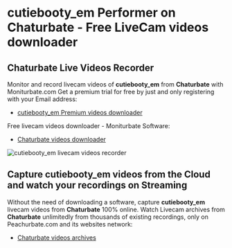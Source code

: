 # cutiebooty_em Performer on Chaturbate - Free LiveCam videos downloader

## Chaturbate Live Videos Recorder

Monitor and record livecam videos of **cutiebooty_em** from **Chaturbate** with Moniturbate.com
Get a premium trial for free by just and only registering with your Email address:
* [cutiebooty_em Premium videos downloader](https://moniturbate.com/request-demo-licence-key.html)

Free livecam videos downloader - Moniturbate Software:
* [Chaturbate videos downloader](https://moniturbate.com/moniturbate-download-software.html)

![cutiebooty_em livecam videos recorder](https://peachurnet.com/templates/moniturbate-software.png)


## Capture cutiebooty_em videos from the Cloud and watch your recordings on Streaming

Without the need of downloading a software, capture **cutiebooty_em** livecam videos from **Chaturbate** 100% online.
Watch Livecam archives from **Chaturbate** unlimitedly from thousands of existing recordings, only on Peachurbate.com and its websites network:
* [Chaturbate videos archives](https://peachurnet.com/)